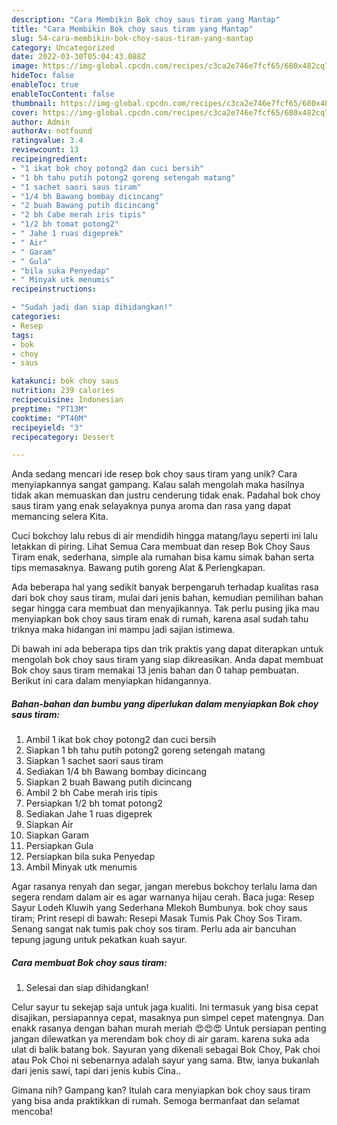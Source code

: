 ```yaml
---
description: "Cara Membikin Bok choy saus tiram yang Mantap"
title: "Cara Membikin Bok choy saus tiram yang Mantap"
slug: 54-cara-membikin-bok-choy-saus-tiram-yang-mantap
category: Uncategorized
date: 2022-03-30T05:04:43.088Z
image: https://img-global.cpcdn.com/recipes/c3ca2e746e7fcf65/680x482cq70/bok-choy-saus-tiram-foto-resep-utama.jpg
hideToc: false
enableToc: true
enableTocContent: false
thumbnail: https://img-global.cpcdn.com/recipes/c3ca2e746e7fcf65/680x482cq70/bok-choy-saus-tiram-foto-resep-utama.jpg
cover: https://img-global.cpcdn.com/recipes/c3ca2e746e7fcf65/680x482cq70/bok-choy-saus-tiram-foto-resep-utama.jpg
author: Admin
authorAv: notfound
ratingvalue: 3.4
reviewcount: 13
recipeingredient:
- "1 ikat bok choy potong2 dan cuci bersih"
- "1 bh tahu putih potong2 goreng setengah matang"
- "1 sachet saori saus tiram"
- "1/4 bh Bawang bombay dicincang"
- "2 buah Bawang putih dicincang"
- "2 bh Cabe merah iris tipis"
- "1/2 bh tomat potong2"
- " Jahe 1 ruas digeprek"
- " Air"
- " Garam"
- " Gula"
- "bila suka Penyedap"
- " Minyak utk menumis"
recipeinstructions:

- "Sudah jadi dan siap dihidangkan!"
categories:
- Resep
tags:
- bok
- choy
- saus

katakunci: bok choy saus 
nutrition: 239 calories
recipecuisine: Indonesian
preptime: "PT13M"
cooktime: "PT40M"
recipeyield: "3"
recipecategory: Dessert

---
```





Anda sedang mencari ide resep bok choy saus tiram yang unik? Cara menyiapkannya sangat gampang. Kalau salah mengolah maka hasilnya tidak akan memuaskan dan justru cenderung tidak enak. Padahal bok choy saus tiram yang enak selayaknya punya aroma dan rasa yang dapat memancing selera Kita.





Cuci bokchoy lalu rebus di air mendidih hingga matang/layu seperti ini lalu letakkan di piring. Lihat Semua Cara membuat dan resep Bok Choy Saus Tiram enak, sederhana, simple ala rumahan bisa kamu simak bahan serta tips memasaknya. Bawang putih goreng Alat &amp; Perlengkapan.

Ada beberapa hal yang sedikit banyak berpengaruh terhadap kualitas rasa dari bok choy saus tiram, mulai dari jenis bahan, kemudian pemilihan bahan segar hingga cara membuat dan menyajikannya. Tak perlu pusing jika mau menyiapkan bok choy saus tiram enak di rumah, karena asal sudah tahu triknya maka hidangan ini mampu jadi sajian istimewa.






Di bawah ini ada beberapa tips dan trik praktis yang dapat diterapkan untuk mengolah bok choy saus tiram yang siap dikreasikan. Anda dapat membuat Bok choy saus tiram memakai 13 jenis bahan dan 0 tahap pembuatan. Berikut ini cara dalam menyiapkan hidangannya.

<!--inarticleads1-->

##### Bahan-bahan dan bumbu yang diperlukan dalam menyiapkan Bok choy saus tiram:

1. Ambil 1 ikat bok choy potong2 dan cuci bersih
1. Siapkan 1 bh tahu putih potong2 goreng setengah matang
1. Siapkan 1 sachet saori saus tiram
1. Sediakan 1/4 bh Bawang bombay dicincang
1. Siapkan 2 buah Bawang putih dicincang
1. Ambil 2 bh Cabe merah iris tipis
1. Persiapkan 1/2 bh tomat potong2
1. Sediakan  Jahe 1 ruas digeprek
1. Siapkan  Air
1. Siapkan  Garam
1. Persiapkan  Gula
1. Persiapkan bila suka Penyedap
1. Ambil  Minyak utk menumis


Agar rasanya renyah dan segar, jangan merebus bokchoy terlalu lama dan segera rendam dalam air es agar warnanya hijau cerah. Baca juga: Resep Sayur Lodeh Kluwih yang Sederhana Mlekoh Bumbunya. bok choy saus tiram; Print resepi di bawah: Resepi Masak Tumis Pak Choy Sos Tiram. Senang sangat nak tumis pak choy sos tiram. Perlu ada air bancuhan tepung jagung untuk pekatkan kuah sayur. 

<!--inarticleads2-->

##### Cara membuat Bok choy saus tiram:


1. Selesai dan siap dihidangkan!

Celur sayur tu sekejap saja untuk jaga kualiti. Ini termasuk yang bisa cepat disajikan, persiapannya cepat, masaknya pun simpel cepet matengnya. Dan enakk rasanya dengan bahan murah meriah 😍😍😍 Untuk persiapan penting jangan dilewatkan ya merendam bok choy di air garam. karena suka ada ulat di balik batang bok. Sayuran yang dikenali sebagai Bok Choy, Pak choi atau Pok Choi ni sebenarnya adalah sayur yang sama. Btw, ianya bukanlah dari jenis sawi, tapi dari jenis kubis Cina.. 

Gimana nih? Gampang kan? Itulah cara menyiapkan bok choy saus tiram yang bisa anda praktikkan di rumah. Semoga bermanfaat dan selamat mencoba!
